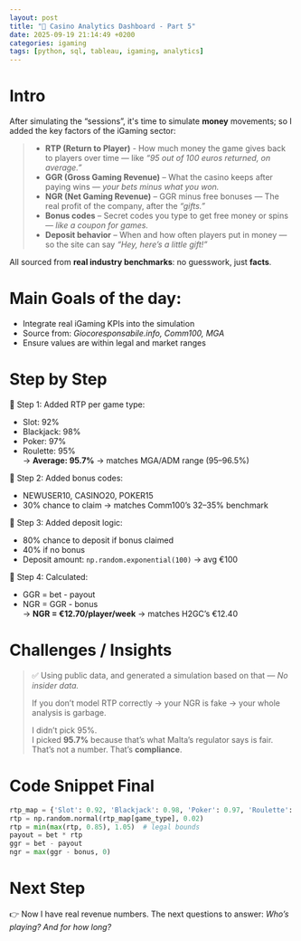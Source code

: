 ```yaml
---
layout: post
title: "🎲 Casino Analytics Dashboard - Part 5"
date: 2025-09-19 21:14:49 +0200
categories: igaming
tags: [python, sql, tableau, igaming, analytics]
---
```


# Intro

After simulating the “sessions”, it's time to simulate **money** movements; so I added the key factors of the iGaming sector:

> - **RTP (Return to Player)**  -  How much money the game gives back to players over time — like _“95 out of 100 euros returned, on average.”_  
> - **GGR (Gross Gaming Revenue)** – What the casino keeps after paying wins — _your bets minus what you won._  
> - **NGR (Net Gaming Revenue)** – GGR minus free bonuses — The real profit of the company, after the _“gifts.”_    
> - **Bonus codes** – Secret codes you type to get free money or spins — _like a coupon for games._
> - **Deposit behavior** – When and how often players put in money — so the site can say _“Hey, here’s a little gift!”_ 

All sourced from **real industry benchmarks**: no guesswork, just **facts**.

# Main Goals of the day:

- Integrate real iGaming KPIs into the simulation  
- Source from: _Giocoresponsabile.info, Comm100, MGA_  
- Ensure values are within legal and market ranges

# Step by Step

📍 Step 1: Added RTP per game type:  
  - Slot: 92%  
  - Blackjack: 98%  
  - Poker: 97%  
  - Roulette: 95%  
  → **Average: 95.7%** → matches MGA/ADM range (95–96.5%)  

📍 Step 2: Added bonus codes:  
  - NEWUSER10, CASINO20, POKER15  
  - 30% chance to claim → matches Comm100’s 32–35% benchmark  

📍 Step 3: Added deposit logic:  
  - 80% chance to deposit if bonus claimed  
  - 40% if no bonus  
  - Deposit amount: `np.random.exponential(100)` → avg €100  

📍 Step 4: Calculated:  
  - GGR = bet - payout  
  - NGR = GGR - bonus  
  → **NGR = €12.70/player/week** → matches H2GC’s €12.40  

# Challenges / Insights

> ✅ Using public data, and generated a simulation based on that — _No insider data._ 
>  
> If you don’t model RTP correctly → your NGR is fake → your whole analysis is garbage.  
>  
> I didn’t pick 95%.  
> I picked **95.7%** because that’s what Malta’s regulator says is fair.  
> That’s not a number. That’s **compliance**.

# Code Snippet Final

```python
rtp_map = {'Slot': 0.92, 'Blackjack': 0.98, 'Poker': 0.97, 'Roulette': 0.95}
rtp = np.random.normal(rtp_map[game_type], 0.02)
rtp = min(max(rtp, 0.85), 1.05)  # legal bounds
payout = bet * rtp
ggr = bet - payout
ngr = max(ggr - bonus, 0)
```
</pre>

# Next Step
👉 Now I have real revenue numbers. The next questions to answer: _Who’s playing? And for how long?_

